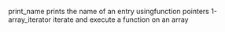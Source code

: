 print_name prints the name of an entry usingfunction pointers
1-array_iterator iterate and execute a function on an array
